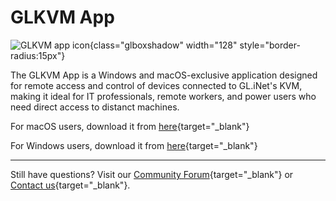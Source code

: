 # GLKVM App

![GLKVM app icon](https://static.gl-inet.com/docs/kvm/faq/glkvm_app/icon_glinet_rm.jpg){class="glboxshadow" width="128" style="border-radius:15px"}

The GLKVM App is a Windows and macOS-exclusive application designed for remote access and control of devices connected to GL.iNet's KVM, making it ideal for IT professionals, remote workers, and power users who need direct access to distanct machines.

For macOS users, download it from [here](https://apps.apple.com/us/app/glkvm/id6740846845?mt=12){target="_blank"}

For Windows users, download it from [here](https://www.gl-inet.com/app-rm/#){target="_blank"}

---

Still have questions? Visit our [Community Forum](https://forum.gl-inet.com){target="_blank"} or [Contact us](https://www.gl-inet.com/contacts/){target="_blank"}.